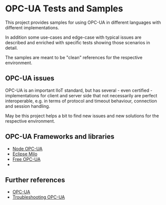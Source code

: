 # OPC-UA Tests and Samples

This project provides samples for using OPC-UA in different languages with different implementations.

In addition some use-cases and edge-case with typical issues are 
described and enriched with specific tests showing those scenarios in detail.

The samples are meant to be "clean" references for the respective environment.

## OPC-UA issues

OPC-UA is an important IIoT standard, but has several - even certified -
implementations for client and server side that not necessarily are perfect interoperable,
e.g. in terms of protocol and timeout behaviour, connection and session handling.

May be this project helps a bit to find new issues and new solutions for the respective environment.

## OPC-UA Frameworks and libraries

- [Node OPC-UA](http://node-opcua.github.io/)
- [Eclipse Milo](https://projects.eclipse.org/projects/iot.milo)
- [Free OPC-UA](https://github.com/FreeOpcUa)
- 

## Further references

- [OPC-UA](https://www.unified-automation.com/)
- [Troubleshooting OPC-UA](https://documentation.unified-automation.com/uasdkhp/1.0.0/html/_l1_trouble.html)


